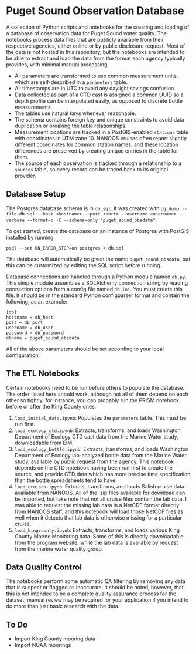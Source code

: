 # Puget Sound Observation Database

A collection of Python scripts and notebooks for the creating and loading of a
database of observation data for Puget Sound water quality. The notebooks
process data files that are publicly available from their respective agencies,
either online or by public disclosure request. Most of the data is not hosted
in this repository, but the notebooks are intended to be able to extract and
load the data from the format each agency typically provides, with minimal
manual processing.

* All parameters are transformed to use common measurement units, which are
  self-described in a `parameters` table.
* All timestamps are in UTC to avoid any daylight savings confusion.
* Data collected as part of a CTD cast is assigned a common UUID so a depth
  profile can be interpolated easily, as opposed to discrete bottle
  measurements.
* The tables use natural keys whenever reasonable.
* The schema contains foreign key and unique constraints to avoid data
  duplication or breaking the table relationships.
* Measurement locations are tracked in a PostGIS-enabled `stations` table with
  coordinates in UTM zone 10. NANOOS cruises often report slightly different
  coordinates for common station names, and these location differences are
  preserved by creating unique entries in the table for them.
* The source of each observation is tracked through a relationship to a
  `sources` table, so every record can be traced back to its original provider.

## Database Setup

The Postgres database schema is in `db.sql`. It was created with `pg_dump --file db.sql --host <hostname> --port <port> --username <username> --verbose --format=p -C --schema-only "puget_sound_obsdata"`.

To get started, create the database on an instance of Postgres with PostGIS
installed by running

```
psql --set ON_ERROR_STOP=on postgres < db.sql
```

The database will automatically be given the name `puget_sound_obsdata`, but
this can be customized by editing the SQL script before running.

Database connections are handled through a Python module named `db.py`. This
simple module assembles a SQLAlchemy connection string by reading connection
options from a config file named `db.ini`. You must create this file. It
should be in the standard Python configparser format and contain the following,
as an example:

```
[db]
hostname = db_host
post = db_port
username = db_user
password = db_password
dbname = puget_sound_obsdata
```

All of the above parameters should be set according to your local
configuration.

## The ETL Notebooks

Certain notebooks need to be run before others to populate the database. The
order listed here should work, although not all of them depend on each other
so tightly; for instance, you can probably run the PRISM notebook before or
after the King County ones.

1. `load_initial_data.ipynb`: Populates the `parameters` table. This must be
   run first.
2. `load_ecology_ctd.ipynb`: Extracts, transforms, and loads Washington
   Department of Ecology CTD cast data from the Marine Water study,
   downloadable from EIM.
3. `load_ecology_bottle.ipynb`: Extracts, transforms, and loads Washington
   Department of Ecology lab-analyzed bottle data from the Marine Water study,
   available by public request from the agency. This notebook depends on the
   CTD notebook having been run first to create the source, and provide CTD
   data which has more precise time specification than the bottle spreadsheets
   tend to have.
4. `load_cruises.ipynb`: Extracts, transforms, and loads Salish cruise data
   available from NANOOS. All of the .zip files available for download can be
   imported, but take note that not all cruise files contain the lab data. I
   was able to request the missing lab data in a NetCDF format directly from
   NANOOS staff, and this notebook will load those NetCDF files as well when
   it detects that lab data is otherwise missing for a particular cruise.
5. `load_kingcounty.ipynb`: Extracts, transforms, and loads various King
   County Marine Monitoring data. Some of this is directly downloadable from
   the program website, while the lab data is available by request from the
   marine water quality group.

## Data Quality Control

The notebooks perform some automatic QA filtering by removing any data that is
suspect or flagged as inaccurate. It should be noted, however, that this is
not intended to be a complete quality assurance process for the dataset; manual
review may be required for your application if you intend to do more than just
basic research with the data.

## To Do

* Import King County mooring data
* Import NOAA moorings
